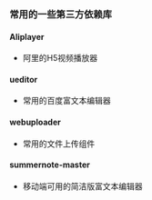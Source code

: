 
### 常用的一些第三方依赖库


#### Aliplayer
- 阿里的H5视频播放器

#### ueditor
- 常用的百度富文本编辑器

#### webuploader
- 常用的文件上传组件

#### summernote-master
- 移动端可用的简洁版富文本编辑器